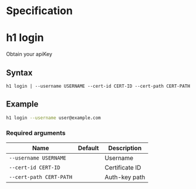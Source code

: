 # Specification

# h1 login

Obtain your apiKey

## Syntax

```h1 login | --username USERNAME --cert-id CERT-ID --cert-path CERT-PATH```
## Example

```bash
h1 login --username user@example.com
```

### Required arguments

| Name | Default | Description |
| ---- | ------- | ----------- |
| ```--username USERNAME``` |  | Username |
| ```--cert-id CERT-ID``` |  | Certificate ID |
| ```--cert-path CERT-PATH``` |  | Auth-key path |

